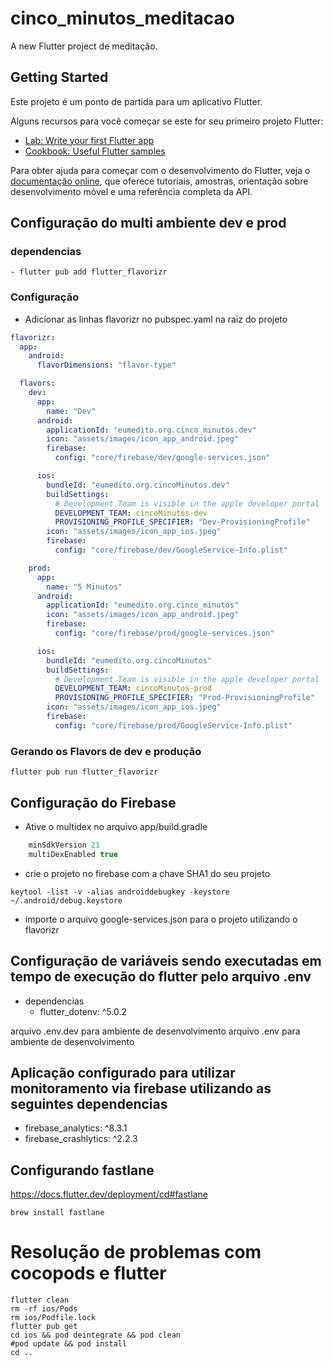 # cinco_minutos_meditacao

A new Flutter project de meditação.

## Getting Started

Este projeto é um ponto de partida para um aplicativo Flutter.

Alguns recursos para você começar se este for seu primeiro projeto Flutter:

- [Lab: Write your first Flutter app](https://docs.flutter.dev/get-started/codelab)
- [Cookbook: Useful Flutter samples](https://docs.flutter.dev/cookbook)

Para obter ajuda para começar com o desenvolvimento do Flutter, veja o
[documentação online](https://docs.flutter.dev/), que oferece tutoriais,
amostras, orientação sobre desenvolvimento móvel e uma referência completa da API.

## Configuração do multi ambiente dev e prod

### dependencias
    - flutter pub add flutter_flavorizr

### Configuração
- Adicionar as linhas flavorizr no pubspec.yaml na raiz do projeto
```yaml
flavorizr:
  app:
    android:
      flavorDimensions: "flavor-type"

  flavors:
    dev:
      app:
        name: "Dev"
      android:
        applicationId: "eumedito.org.cinco_minutos.dev"
        icon: "assets/images/icon_app_android.jpeg"
        firebase:
          config: "core/firebase/dev/google-services.json"

      ios:
        bundleId: "eumedito.org.cincoMinutos.dev"
        buildSettings:
          # Development Team is visible in the apple developer portal
          DEVELOPMENT_TEAM: cincoMinutos-dev
          PROVISIONING_PROFILE_SPECIFIER: "Dev-ProvisioningProfile"
        icon: "assets/images/icon_app_ios.jpeg"
        firebase:
          config: "core/firebase/dev/GoogleService-Info.plist"

    prod:
      app:
        name: "5 Minutos"
      android:
        applicationId: "eumedito.org.cinco_minutos"
        icon: "assets/images/icon_app_android.jpeg"
        firebase:
          config: "core/firebase/prod/google-services.json"

      ios:
        bundleId: "eumedito.org.cincoMinutos"
        buildSettings:
          # Development Team is visible in the apple developer portal
          DEVELOPMENT_TEAM: cincoMinutos-prod
          PROVISIONING_PROFILE_SPECIFIER: "Prod-ProvisioningProfile"
        icon: "assets/images/icon_app_ios.jpeg"
        firebase:
          config: "core/firebase/prod/GoogleService-Info.plist"
```

### Gerando os Flavors de dev e produção
```shell
flutter pub run flutter_flavorizr
```

## Configuração do Firebase
- Ative o multidex no arquivo app/build.gradle
```gradle
    minSdkVersion 21
    multiDexEnabled true
```

- crie o projeto no firebase com a chave SHA1 do seu projeto
```shell
keytool -list -v -alias androiddebugkey -keystore ~/.android/debug.keystore
```
- importe o arquivo google-services.json para o projeto utilizando o flavorizr


## Configuração de variáveis sendo executadas em tempo de execução do flutter pelo arquivo .env
- dependencias
    - flutter_dotenv: ^5.0.2
  
arquivo .env.dev para ambiente de desenvolvimento
arquivo .env para ambiente de desenvolvimento

## Aplicação configurado para utilizar monitoramento via firebase utilizando as seguintes dependencias
- firebase_analytics: ^8.3.1
- firebase_crashlytics: ^2.2.3

## Configurando fastlane
https://docs.flutter.dev/deployment/cd#fastlane
```shell
brew install fastlane
```


# Resolução de problemas com cocopods e flutter
```shell
flutter clean
rm -rf ios/Pods
rm ios/Podfile.lock
flutter pub get
cd ios && pod deintegrate && pod clean
#pod update && pod install
cd ..
```